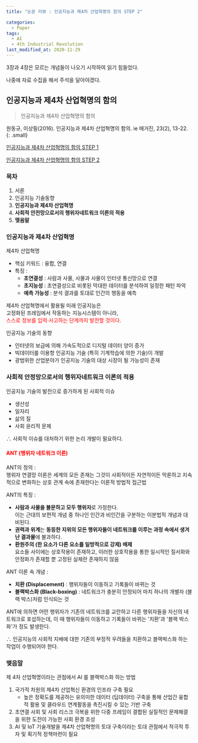 ```yaml
---
title: "논문 리뷰 : 인공지능과 제4차 산업혁명의 함의 STEP 2"

categories:
  - Paper
tags: 
  - AI
  - 4th Industrial Revolution 
last_modified_at: 2020-11-29
---
```


3장과 4장은 모르는 개념들이 나오기 시작하여 읽기 힘들었다.

나중에 자료 수집을 해서 주석을 달아야겠다.

## 인공지능과 제4차 산업혁명의 함의

> 인공지능과 제4차 산업혁명의 함의

원동규, 이상필(2016). 인공지능과 제4차 산업혁명의 함의. ie 매거진, 23(2), 13-22.
{: .small}

[인공지능과 제4차 산업혁명의 함의 STEP 1](https://jee00609.github.io/paper/Paper1-Artificial-intelligence-and-the-implications-of-the-fourth-industrial-revolution/)

[인공지능과 제4차 산업혁명의 함의 STEP 2](https://jee00609.github.io/paper/Paper1-Artificial-intelligence-and-the-implications-of-the-fourth-industrial-revolution2/)

### 목차

   1. 서론
   2. 인공지능 기술동향
   3. **인공지능과 제4차 산업혁명**
   4. **사회적 안전망으로서의 행위자네트워크 이론의 적용**
   5. **맺음말**

### 인공지능과 제4차 산업혁명

제4차 산업혁명

   * 핵심 키워드 : 융합, 연결
   * 특징 : 
      * **초연결성** : 사람과 사물, 사물과 사물이 인터넷 통신망으로 연결
      * **초지능성** : 초연결성으로 비롯된 막대한 데이터를 분석하여 일정한 패턴 파악
      * **예측 가능성** : 분석 결과를 토대로 인간의 행동을 예측

제4차 산업혁명에서 활용될 미래 인공지능은 <br/>고정화된 프레임에서 작동하는 지능시스템이 아니라, <br/><span style="color:red">스스로 정보를 입력·사고하는 단계까지 발전할 것이다.</span>

인공지능 기술의 동향

   * 인터넷의 보급에 의해 가속도적으로 디지털 데이터 양이 증가
   * 빅데이터를 이용항 인공지능 기술 (특히 기계학습에 의한 기술)이 개발
   * 광범위한 산업분야가 인공지능 기술의 대상 시장이 될 가능성이 존재

### 사회적 안정망으로서의 행위자네트워크 이론의 적용

인공지능 기술의 발전으로 증가하게 된 사회적 이슈

   * 생산성
   * 일자리
   * 삶의 질
   * 사회 윤리적 문제

∴ 사회적 이슈를 대처하기 위한 논리 개발이 필요하다.

#### <span style="color:red"> **ANT (행위자 네트워크 이론)**<span/>

ANT의 정의 : <br/><t/> 행위자 연결망 이론은 세계의 모든 존재는 그것이 사회적이든 자연적이든 막론하고 지속적으로 변화하는 상호 관계 속에 존재한다는 이론적 방법적 접근법

ANT의 특징 : 
   * **사람과 사물을 불문하고 모두 행위자**로 가정한다. <br/>이는 근대의 보편적 개념 중 하나인 인간과 비인간을 구분하는 이분법적 개념과 대비된다.
   * **권력과 위계**는 **동등한 지위의 모든 행위자들이 네트워크를 이루는 과정 속에서 생겨난 결과물**에 불과하다.
   * **환원주의 (한 요소가 다른 요소를 일방적으로 강제) 배제** <br/> 요소들 사이에는 상호작용이 존재하고, 이러한 상호작용을 통한 일시적인 질서화와 안정화가 존재할 뿐 고정된 실체란 존재하지 않음

ANT 이론 속 개념 :

   * **치환 (Displacement)** : 행위자들이 이동하고 기록들이 바뀌는 것
   * **블랙박스화 (Black-boxing)** : 네트워크가 충분히 안정되어 마치 하나의 개별자 (블랙 박스)처럼 인식되는 것

ANT에 의하면 어떤 행위자가 기존의 네트워크를 교란하고 다른 행위자들을 자신의 네트워크로 포섭하는데, 이 때 행위자들이 이동하고 기록들이 바뀌는 '치환'과 '블랙 박스화'가 정도 발생한다.

∴ 인공지능의 사회적 지배에 대한 기존의 부정적 우려들을 치환하고 블랙박스화 하는 작업이 수행되어야 한다.

### 맺음말

제 4차 산업혁명이라는 관점에서 AI 를 블랙박스화 하는 방법

   1. 국가적 차원의 제4차 산업혁신 환경의 인프라 구축 필요
      * 높은 정확도를 제공하는 유의미한 데이터 (딥데이터) 구축을 통해 산업간 융합적 활용 및 클라우드 연계활동을 촉진시킬 수 있는 기반 구축
   2. 초연결 사회 및 사회 리스크 극복을 위한 다중 프레임이 결합된 실질적인 문제해결을 위한 도전이 가능한 사회 환경 조성
   3. AI 및 IoT 기술개발을 제4차 산업혁명의 토대 구축이라는 토대 관점에서 적극적 투자 및 획기적 정책마련이 필요